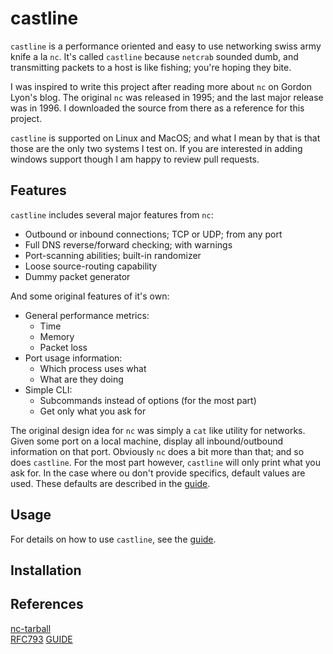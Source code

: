 castline
========

`castline` is a performance oriented and easy to use networking
swiss army knife a la `nc`. It's called `castline` because
`netcrab` sounded dumb, and transmitting packets to a host is like
fishing; you're hoping they bite.

I was inspired to write this project after reading more about `nc`
on Gordon Lyon's blog.  The original `nc` was released in 1995;
and the last major release was in 1996. I downloaded the source
from there as a reference for this project.

`castline` is supported on Linux and MacOS; and what I mean by that
is that those are the only two systems I test on. If you are interested
in adding windows support though I am happy to review pull requests.


## Features

`castline` includes several major features from `nc`:

- Outbound or inbound connections; TCP or UDP; from any port
- Full DNS reverse/forward checking; with warnings
- Port-scanning abilities; built-in randomizer
- Loose source-routing capability
- Dummy packet generator

And some original features of it's own:

- General performance metrics:
    - Time
    - Memory
    - Packet loss
- Port usage information:
    - Which process uses what
    - What are they doing
- Simple CLI:
  - Subcommands instead of options (for the most part)
  - Get only what you ask for

The original design idea for `nc` was simply a `cat` like utility for networks.
Given some port on a local machine, display all inbound/outbound information on
that port. Obviously `nc` does a bit more than that; and so does `castline`.
For the most part however, `castline` will only print what you ask for. In the case
where ou don't provide specifics, default values are used. These defaults
are described in the [guide][GUIDE].


## Usage

For details on how to use `castline`, see the [guide][GUIDE].


## Installation


## References

[nc-tarball][NCTAR]  
[RFC793][TCPImpl]
[GUIDE][GUIDE]


[NCTAR]:https://sectools.org/tool/netcat/
[TCPImpl]:https://datatracker.ietf.org/doc/html/rfc793
[GUIDE]:https://github.com/sl1mb0/castline/blob/master/GUIDE.md
